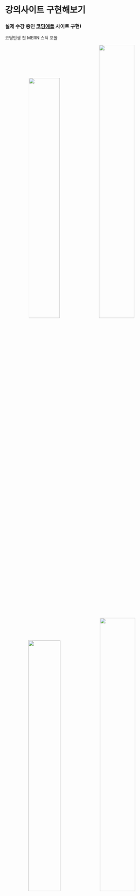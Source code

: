 # 강의사이트 구현해보기

[코딩애플]: https://codingapple.com/

### 실제 수강 중인 [코딩애플] 사이트 구현!

코딩인생 첫 MERN 스택 포폴

<p align="center">
  <img src="https://github.com/Newbie-Alert/Imitation_codingApple/blob/main/mdImg/%EA%B9%83%ED%97%991.png?raw=true" width="45%">
  <img src="https://github.com/Newbie-Alert/Imitation_codingApple/blob/main/mdImg/%EA%B9%83%ED%97%992.png?raw=true" width="48%">
</p>
<p align="center">
  <img src="https://github.com/Newbie-Alert/Imitation_codingApple/blob/main/mdImg/%EA%B9%83%ED%97%993.png?raw=true" width="46%">
  <img src="https://github.com/Newbie-Alert/Imitation_codingApple/blob/main/mdImg/%EA%B9%83%ED%97%994.png?raw=true" width="48%">
</p>

## STACK 🧩

- Mongo DB
- Express
- React
- Node.js

## 구현 📱

- Session 방식 로그인
- 장바구니
- 게시판
- 댓글, 대댓글
- 강의 상세페이지

## 컴포넌트별 기능

- **Nav**

  - DB에서 사용자의 로그인 정보를 받아와 그에 따라 UI를 변경
  - DB의 장바구니의 데이터 length가 1 이상일 때부터 장바구니 아이콘에 알림 표시


    - **로그인 시연**
   
      
      <img src="mdImg/로그인,세션.gif" alt="GIF">

- **Detail**

  - 마운트 될 때마다 `url Parameter`를 통해 DB에서 해당하는 강좌의 데이터를 가져와 fetch
  - 해당 강좌의 커리큘럼 테이블, 리뷰, 강의 소개
  - 강의 소개의 데이터는 `react-html-parser`을 통해 string 형태의 html을 렌더 된 html로 변환
  - 신청하기 버튼 클릭 시 DB에 데이터를 보내 강좌 정보를 장바구니에 추가
  - 게시판으로 이동 시 강좌의 이름을 `url Parameter`로 전송

- **Board**
  - 마운트 시 해당 강좌 DB의 게시물들을 fetch
  - 게시물을 클릭 시 DB에 해당 게시물의 제목을 post 하고 상세페이지로 이동
  - UI 조작을 통해 게시글 작성 form 상태 변경

    - **게시판 기능 시연**
   
      
      <img src="mdImg/게시판.gif" alt="GIF">
    
- **BoardContent**
  - Board페이지에서 게시물 클릭시 서버에 강좌명, 클릭한 게시물 이름등을 넘겨 해당 게시물의 상세데이터를 가져옴.
  - 댓글 발행
  - 대댓글 작성 시
    DB에서 1차적으로 발행 된 부모 댓글의 `Obect Id`를 찾아 update 하고 대댓글 발행

    - **대댓글 기능 시연**
   
      
      <img src="mdImg/댓글,대댓글.gif" alt="GIF">

- **Cart**
  - Detail page에서 신청하기 버튼 클릭 시, 서버로 해당 강좌 이름을 `url-parameter`로 날려 강좌 DB에서 찾고 장바구니에 추가.
  - 같은 아이템이 달릴 경우 수량만 증가.
  - UI에는 강좌 이름, 가격, 수량이 표기되어 테이블로 나타냄.
  - 테이블의 한 row 가장 왼쪽 X 버튼 클릭시 해당 테이블 아이템의 id를 서버로 보내 DB에서 찾은 후
    만약 해당 아이템의 수량이 1보다 크다면 수량만 -1 하고, 수량이 1보다 작을 경우 테이블에서 제거.

- **SignIn**
  - 사용자의 ID, PW, Email 정보를 받을 때 정규표현식을 이용하여
    조건(영문과 숫자만 | 특수문자와 영어 대소문자 등)을 충족하지 않으면 modal 창을 띄워 정보를 수정하도록 함. (현재 ID 검증, PW 검증 완료 )
  - 가입 시 서버로 정보를 전달하여 DB의 user collection에 회원정보를 등록한다.
 
    - **영문과 숫자만 가능한 input 값에 특수문자 또는 한글이 들어오면 경고창을 띄움**
   
      
      <img src="mdImg/회원가입.gif" alt="GIF">

    - **정규표현식으로 비밀번호 강도를 분류, 강도에 따라 UI 변경**
 
   
      
      <img src="mdImg/비밀번호 검증.gif" alt="GIF">



<br/>

## 현재 문제점 🔨🛠️

- ~~배포 후 새로고침 시 페이지가 Raw json으로 보여지는 것~~ (해결)
- Nav 컴포넌트의 장바구니 아이콘의 알림이 실시간으로 반영되지 않는 것

  <br/>

# 일별 활동기록 🗓️

# 1 ~ 4일 차

- Nav Comp 제작
- MainPage_section 제작
- MainPage_2번 section 제작, MainPage 반응형 적용
- MainPage 완료

# 5일 차

[백엔드 학습](https://github.com/Newbie-Alert/serverTutorial) 🔥

- 서버와 연동하여 로그인 기능 추가
- **passport** 라이브러리를 통하여 local 방식 인증을 사용
- useEffect를 통해 Nav 컴포지션이 마운트 될 시, DB의 유저 데이터 속 activate 값에 따라 UI 변경

# 6일 차

- Course Page 만드는 중
- DB에서 강의 목록 정보를 가져와 UI 생성
- mongo DB의 search index를 통해 UI목록을 최신순, 가나다순, 인기순으로 정렬하는 기능을 추가할 예정
  <br/>

# 7일 차

- course Page UI 수정

# 8일 차

- 서버에서 url parameter를 사용하여 각각의 detail페이지에 필요한 정보를 제공할 수 있도록 API를 제작.  
   이제 detail페이지를 열 때 해당 detail page에 필요한 데이터를 가져올 수 있다.

  ### 예시

  요청에 담겨오는 `url parameter`와 `같은 id 값을 가진 데이터`를 DB에서 찾아서 프론트로 전달해주는 것.  
   주의할 부분은 `url parameter`는 `String 타입`이라서 `형변환이 필요`하다는 것

  ```javascript
  < server.js >

  app.get("/detail/:id", function (req, res) {
    db.collection("data").findOne(
      { id: parseInt(req.params.id) },
      function (err, result) {
        res.json(result);
      }
    );
  });
  ```

### 문제

- 서버에서 데이터를 가져와 `state`에 적용하기까지는 성공했으나,  
  `state`가 자꾸 새로고침 할 때마다 초기화 되어 데이터가 없다고 한다.

# 9일 차

- Detail Page 제작 성공
- 아직도 왜 새로고침 할 때마다 useEffect가 작동하지 않았었는지 아직 이유는 잘 모르겠다.....🤔🤔🤔🤔🤔🤔

### ↪️ (12일 차에 찾은 해결방안)

- useEffect는 layout이 먼저 렌더 된 다음 실행되기 때문에
  페이지가 새로고침 될 때마다 state가 초기 값으로 갔던 것.
- 서버에서 가져온 데이터를 사용하는 layout은 **useEffect가 실행되어 state에 값이 있을 때 나타나도록** `삼항연산자` 사용

# 10일 차

### DB의 데이터를 어떻게 차곡차곡 유용하게 정리하나..

Detail Page에 정보가 많이 들어간다.  
처음에는 간단히 생각하고 주먹구구 식으로 DB를 만들었는데  
강좌 커리큘럼 테이블에 들어갈 데이터,  
리뷰단에 들어갈 리뷰 데이터,
리뷰는 리뷰를 강좌 카테고리별로 나눠야 하고,  
데이터를 어떻게 만들어놔야 할지 복잡하다

<br/>

### 문제와 해결

#### **Html parsing**

DB에서 커다란 `String`형태의 `html`자료를 리액트에 바인딩 해보니  
아래와 같이 String 형태로 나오는 문제가 있었다.

```
<p>&nbsp;</p>
<p>Next.js는 프론트엔드부터 서버까지 만들 수 있는 React기반 프레임워크입니다.</p>
<p>이것만 사용해도 풀스택 웹개발이 가능합니다.&nbsp;</p>
<p>&nbsp;</p>
<p>Next.js 사용시 서버사이드 렌더링이 쉽기 때문에&nbsp;</p>
```

구글링을 해보니 `String형태의 html`을 `html로 렌더`하여 출력해주는 라이브러에 대해 알게 됐다.
`react-html-parser` 라는 라이브러리였는데
사용법과 효과는 아래와 같았다.

### react-html-parser 사용법

```javascript
<detail.jsx 코드>

import {HtmlParser} from "react-html-parser";

// main
function Detail(){
  return(
    ~~~~~
  )
}

// component
function TAB({ data }) {

  const htmlString = data.about; // string 형태의 html을 변수에 담고

  return <div className={styles.tab}>{HtmlParser(htmlString)}</div>;
  // htmlParser() 안에 앞서 만든 변수를 인자로 보낸다
}
```

### react-html-parser 적용 후 결과

- 깔끔하게 html이 렌더되었다.

```txt
Next.js는 프론트엔드부터 서버까지 만들 수 있는 React기반 프레임워크입니다.

이것만 사용해도 풀스택 웹개발이 가능합니다.



Next.js 사용시 서버사이드 렌더링이 쉽기 때문에
```

# 11일 차

### 강의 DB 구축

- 강의의 테이블 UI를 반복문으로 축약하여 제작할 때 편리하도록 제작하였다.

```JSON
"chapter":[
  {"title":"Next.js 많이 쓰는 이유를 알아보자","duration":"06:00"},
  {"title":"Next.js 설치와 개발환경 셋팅","duration":"06:00"},
  .....
  ]
```

### 미래 계획

- DB에 리뷰처럼 보일 데이터를 만들기
- 실제 리뷰를 작성할 때 리뷰의 개수와 평점, 고유 ID를 부여할 collection 생성
- 리뷰 데이터를 가져와 detail page UI에 렌더

# 12일 차

### 추가된 부분

- 리뷰 섹션 추가
- DB에 리뷰, 리뷰 관리 데이터 구축
- detail page 반응형으로 수정

### DB 구축

- DB는 review, reviewCount 컬렉션을 생성하여  
  각각 리뷰와 리뷰 갯수, 점수등을 기록하도록 구축하였다.
- `url parameter`를 사용하여 해당 과목의 디테일 페이지에서 해당 과목의 데이터를 찾아서 가져오기 유용하도록 데이터에 고유 id를 부여

```javascript

<Detail.jsx 의 useEffect의 get요청>
// axios all을 사용하여 여러 개의 데이터를 가져오도록 하였다.

let id = useParams();

axios.all([
  axios.get(`http://localhost:8080/reviews/${id.id}`),
  axios.get(`http://localhost:8080/count/${id.id}`),
])
.then(
  axios.spread((res1, res2) => {
    setReviews(res1.data.review);
    setReviewCount(res2.data.count);
  })
);



<server.js>

app.get("/reviews/:id", function (req, res) {
  db.collection(`reviews`).findOne(
    { id: parseInt(req.params.id) },
    function (err, result) {
      res.json(result);
    }
  );
});

app.get("/count/:id", function (req, res) {
  db.collection(`reviewCount`).findOne(
    { id: parseInt(req.params.id) },
    function (err, result) {
      res.json(result);
    }
  );
});
```

- 이제 게시판, 강의 재생 페이지, 카트/구매 기능이 남았다.

# 12일 차

### 강좌 평균점수에 따라 별점이 표기되도록 하였다

- CSS 의 `mix-blend-mode`를 통해 배경의 `width`에 따라 별의 색상이 변경되게 한 후  
   배경의 `width 값`에 평균 값을 주게 되면 이렇게 된다!!

  ```CSS
  <CSS>

  .star_box {
  width: fit-content;
  height: 20px;
  background-image: url("https://dummyimage.com/1000/fcd62d.png");
  background-repeat: no-repeat;
  background-size: cover;
  background-position: left;
  }

  .star_box div {
  mix-blend-mode: screen;
  color: black;
  background-color: white;
  width: 100%;
  height: 100%;
  }
  ```

  ```javascript
  <Detail.jsx>

  function STAR({ ReapeatStar, average }) {
  return (
    <div
      className={styles.star_box}
      style={{ backgroundSize: `${average}% 20px` }}
    >
      <div>
        {ReapeatStar.map((i) => {
          return (
            <FontAwesomeIcon key={i} icon={faStar} className={styles.star} />
          );
        })}
      </div>
    </div>
  );
  }
  ```

평균이 50일 때의 별점이 표기되는 모습

![img](./mdImg/star.png)

### 문제였던 것

- 분명 배경은 너비가 50% 인데 자꾸 별점은 54% 정도로 나오는 것.

### 해결

- 별점의 색을 채우는 배경 `div` width를 `fit-content`로 하여  
  div 안의 요소인 `별 5개 만큼의 너비`를 주어 너비를 같게 하였다.

# 13일 차

- 게시판 글 게시 기능 추가
- 게시판 글 Page 완성

### 문제

- DB를 어떻게 체계적으로 잘 정리할지 API를 만드는데 머리가 조금 복잡했다.

### 해결

- API에 `url parameter`를 두 개 전달하여  
  /게시판/`'강좌 이름(param 1)'` / `게시글 고유의 id(param 2)` 이런 식으로 작동하게 하여 게시판 각각의 게시글 상세페이지를 완성했다.

```javascript
//============
// BOARD PAGE
//============

// 게시판이 마운트 될 때 게시판 리스트 UI에 바인딩 되는 data를 가져옴
// /board/Nextjs/0 이런 식
app.get("/board/:id1/:id2", function (req, res) {
  // 강좌 마다 고유의 코드가 있는데 페이지와 일치하는 정보를 가져오기 위해 사용했다.
  db.collection(`board`).findOne(
    { _id: parseInt(req.params.id2) },
    function (err, result) {
      res.json(result);
    }
  );
});

// 게시판에 글쓰기 기능
// 해당 강좌 DB collection의 obj 속
// board 배열 안에 post요청한 데이터를 push
app.post("/board/post/:id", function (req, res) {
  db.collection("boardCount").findOne(
    { title: req.params.id },
    function (err, result1) {
      db.collection("board").updateOne(
        { title: req.params.id },
        {
          $push: {
            board: {
              id: result1.count + 1,
              title: req.body.write_form_title,
              content: req.body.write_form_content,
            },
          },
        },
        function (err, result3) {
          console.log(result3);
          res.redirect("http://localhost:3000/board/nextjs/0");
        }
      );
    }
  );
  // 해당 강좌의 총 게시물 개수 1 증가
  db.collection("boardCount").updateOne(
    { title: req.params.id },
    { $inc: { count: 1 } },
    function (err, result) {
      console.log("게시물 업뎃 완료");
    }
  );
});

// 게시판 글 각각의 상세페이지
app.get("/board/content/:id1/:id2", function (req, res) {
  db.collection("board").findOne(
    { title: req.params.id1 },
    function (err, result) {
      res.json(result.board);
    }
  );
});
```

### 배운 것

- 조금 더 심도있는 통신 구조를 만들어봐서 조금 경험치가 늘었다ㅎ
- updateOne()의 `$push` operator에 대해 알게 되서 좋았다.
- .env 파일을 통해 배포 후 서버와 통신이 안 되는 것을 방지하는 것에 대해 학습했다.

# 14일 차

- 장바구니 기능 추가

### 문제와 해결

- `useEffect()`로 데이터를 받아온 후 새로고침 시 오류가 떴는데  
  코드가 실행되는 순서가 레이아웃이 먼저 렌더 된 후 useEffect가 실행되서 그렇다고 한다.  
  그래서 받아온 데이터가 비어있지 않을 때 렌더를 하도록 삼항연산자를 추가하였다.
- 장바구니가 비어있지 않다면 Nav의 장바구니 아이콘 옆에 장바구니 속 제품이 몇 개인지 표기하도록 했는데, 페이지를 새로고침 하지 않으면 뜨지 않는다.

  이것을 해결하기 위해 실시간으로 서버와 통신하도록 `socket.io` 와 `react-query`를 학습 할 예정이다.

# 15일 차

- 배포 완료

### 해결해야 할 문제

- 다른 통신은 원활하나, 로그인 후 UI가 바뀌어야 하는데  
  별 다른 오류 메세지도 안 뜨고 그냥 안 바뀐다🥺
- 장바구니 중복 상품을 담으려 할 때 해당 항목의 개수만 증가하도록
- 새로고침 시 갑자기 페이지가 json 형태로 바뀌는 문제 수정 필요

### 추가 할 기능

- 게시판, 장바구니 반응형으로 [ 완료 ]
- 로그인 후 my page 기능 추가 예정
- 관리자 페이지도.... 도전 예정

<br/>
[ 미완성 사이트 주소 ]

## https://imitation-project.du.r.appspot.com/

# 16일 차

### 서버와 실시간 통신 학습 중 [ SSE, Socket.io ]

# 17일 차

- **서버와 실시간 통신 학습 중 2**
- 게시판 댓글 기능 추가 중
- 데이터가 없는 UI 비활성화

# 18일 차

- 댓글 기능 추가

### MERN 프로젝트 학습

- 실무자들의 코드 짜임새나 HOOK, Library 사용이 궁금해서 찾아보던 중
  7시간짜리 MERN Stack 프로젝트 영상을 시청함.
- 게시판, 댓글 등 여러 데이터를 어떻게 구성하고, 저장하고, 관리하는지 학습

# 19일 차

- 대댓글 기능 추가

### 문제

- 게시물의 첫 댓글에는 대댓글이 잘 달리는데  
  두 번째 댓글부터는 대댓글이 안 달린다.
- 현재 대댓글을 달고 있는 게시물을 DB에서 찾아야 하는데  
  무엇으로 내가 댓글을 달고 있는 게시물을 찾아야 할지 아직 모르겠다.

# 20일 차

### 대댓 기능 문제 해결!

- DB 구성은 comment collection을 만들어 그곳에 모든 게시물의 댓글을 모아뒀다.
- 댓글을 달 때는 게시물의 제목을 서버에 보내서 어디에 종속된 댓글인지 분류할 수 있도록 했다.
- 댓글은 작성될 때마다 `dataset` 속성을 통해 자신의 ObjectId를 포함하게 된다.
- 댓글1에 댓글2 라는 대댓글을 달 때는 DB로 보내는 데이터에 댓글1의 `dataset`안에 있는 `ObjectId`를 같이 보내 댓글1을 찾아 댓글2를 추가한다.
- 이렇게 댓글2는 댓글1에 종속된 데이터로 관계를 맺어놓을 수 있었다.

# 21일 차

- 새로고침 시 서버에서 보내준 json 데이터만 뜨는 문제 해결
  - 지금까지 생각지도 못한 부분이었는데 알게되었다.  
    웹 주소창에 url을 적는 것이 서버에 GET 요청을 하는 것과 같은 기능이라는 것..  
    react의 라우터 주소(예. /board)와 서버의 get요청 API (예 app.get('/board'))이 같다면
    새로고침 시 주소창에 `홈페이지 주소~~/detail`로 get 요청을 하는 것과 똑같기 때문에
    새로고침 하면 서버가 json형태의 파일을 띄워주던 것...

### 결론

- 웹의 작동방식에 대해 하나 알게 되었다
  주소창에 쓰는 것이 get요청과 마찬가지라는 것.
  강의에서 설명을 들었던 거 같은 느낌인데 다시 살펴봐야겠다.
